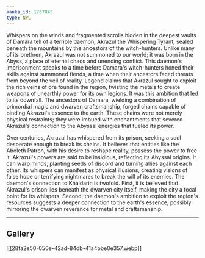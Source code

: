 ```yaml
---
kanka_id: 1767845
type: NPC
---
```


Whispers on the winds and fragmented scrolls hidden in the deepest vaults of Damara tell of a terrible daemon, Akrazul the Whispering Tyrant, sealed beneath the mountains by the ancestors of the witch-hunters. Unlike many of its brethren, Akrazul was not summoned to our world; it was born in the Abyss, a place of eternal chaos and unending conflict. This daemon's imprisonment speaks to a time before Damara's witch-hunters honed their skills against summoned fiends, a time when their ancestors faced threats from beyond the veil of reality. Legend claims that Akrazul sought to exploit the rich veins of ore found in the region, twisting the metals to create weapons of unearthly power for its own legions. It was this ambition that led to its downfall. The ancestors of Damara, wielding a combination of primordial magic and dwarven craftsmanship, forged chains capable of binding Akrazul's essence to the earth. These chains were not merely physical restraints; they were imbued with enchantments that severed Akrazul's connection to the Abyssal energies that fueled its power.

Over centuries, Akrazul has whispered from its prison, seeking a soul desperate enough to break its chains. It believes that entities like the Aboleth Patron, with his desire to reshape reality, possess the power to free it. Akrazul's powers are said to be insidious, reflecting its Abyssal origins. It can warp minds, planting seeds of discord and turning allies against each other. Its whispers can manifest as physical illusions, creating visions of false hope or terrifying nightmares to break the will of its enemies. The daemon's connection to Khaldarin is twofold. First, it is believed that Akrazul's prison lies beneath the dwarven city itself, making the city a focal point for its whispers. Second, the daemon's ambition to exploit the region's resources suggests a deeper connection to the earth's essence, possibly mirroring the dwarven reverence for metal and craftsmanship.

***
## Gallery
![[28fa2e50-050e-42ad-84db-41a4bbe0e357.webp]]